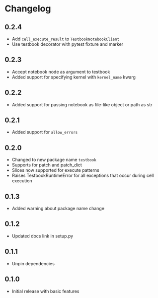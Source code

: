 # Changelog

## 0.2.4

- Add `cell_execute_result` to `TestbookNotebookClient`
- Use testbook decorator with pytest fixture and marker

## 0.2.3

- Accept notebook node as argument to testbook
- Added support for specifying kernel with `kernel_name` kwarg

## 0.2.2

- Added support for passing notebook as file-like object or path as str

## 0.2.1

- Added support for `allow_errors`

## 0.2.0

- Changed to new package name `testbook`
- Supports for patch and patch_dict
- Slices now supported for execute patterns
- Raises TestbookRuntimeError for all exceptions that occur during cell execution

## 0.1.3

- Added warning about package name change

## 0.1.2

- Updated docs link in setup.py

## 0.1.1

- Unpin dependencies

## 0.1.0

- Initial release with basic features

